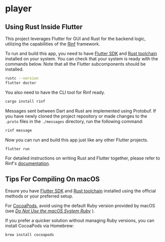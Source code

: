 # player

## Using Rust Inside Flutter

This project leverages Flutter for GUI and Rust for the backend logic,
utilizing the capabilities of the
[Rinf](https://pub.dev/packages/rinf) framework.

To run and build this app, you need to have
[Flutter SDK](https://docs.flutter.dev/get-started/install)
and [Rust toolchain](https://www.rust-lang.org/tools/install)
installed on your system.
You can check that your system is ready with the commands below.
Note that all the Flutter subcomponents should be installed.

```bash
rustc --version
flutter doctor
```

You also need to have the CLI tool for Rinf ready.

```bash
cargo install rinf
```

Messages sent between Dart and Rust are implemented using Protobuf.
If you have newly cloned the project repository
or made changes to the `.proto` files in the `./messages` directory,
run the following command:

```bash
rinf message
```

Now you can run and build this app just like any other Flutter projects.

```bash
flutter run
```

For detailed instructions on writing Rust and Flutter together,
please refer to Rinf's [documentation](https://rinf.cunarist.com).

## Tips For Compiling On macOS

Ensure you have
[Flutter SDK](https://docs.flutter.dev/get-started/install)
and [Rust toolchain](https://www.rust-lang.org/tools/install)
installed using the official methods or your preferred setup.

For [CocoaPods](https://cocoapods.org/), avoid using the default
Ruby version provided by macOS
(see
_[Do Not Use the macOS System Ruby](https://mac.install.guide/faq/do-not-use-mac-system-ruby/)_
).

If you prefer a quicker solution without managing Ruby versions,
you can install CocoaPods via Homebrew:

```bash
brew install cocoapods
```
